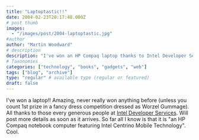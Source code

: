 ```yaml
---
title: "Laptoptastic!!"
date: 2004-02-23T20:17:48.000Z
# post thumb
images:
  - "/images/post/2004-laptoptastic.jpg"
#author
author: "Martin Woodward"
# description
description: "I've won an HP Compaq laptop thanks to Intel Developer Services—exciting news to share as soon as it arrives!"
# Taxonomies
categories: ["technology", "books", "gadgets", "web"]
tags: ["blog", "archive"]
type: "regular" # available type (regular or featured)
draft: false
---
```

I've won a laptop!!  Amazing, never really won anything before (unless you count 1st prize in a fancy dress competition dressed as Worzel Gummage).  All thanks to those every generous people at [Intel Developer Services](http://www.intel.com/ids/).  Will post more details as soon as it arrives.  So far all I know is that it is "an HP Compaq notebook computer featuring Intel Centrino Mobile Technology".  Cool.